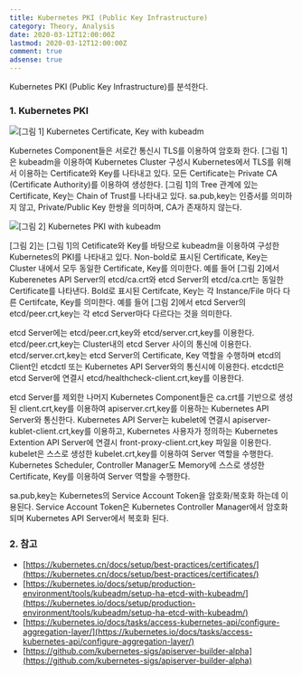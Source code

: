 ```yaml
---
title: Kubernetes PKI (Public Key Infrastructure)
category: Theory, Analysis
date: 2020-03-12T12:00:00Z
lastmod: 2020-03-12T12:00:00Z
comment: true
adsense: true
---
```


Kubernetes PKI (Public Key Infrastructure)를 분석한다.

### 1. Kubernetes PKI

![[그림 1] Kubernetes Certificate, Key with kubeadm]({{site.baseurl}}/images/theory_analysis/Kubernetes_PKI/Kubernetes_Cert_Key.PNG)

Kubernetes Component들은 서로간 통신시 TLS를 이용하여 암호화 한다. [그림 1]은 kubeadm을 이용하여 Kubernetes Cluster 구성시 Kubernetes에서 TLS를 위해서 이용하는 Certificate와 Key를 나타내고 있다. 모든 Certificate는 Private CA (Certificate Authority)를 이용하여 생성한다. [그림 1]의 Tree 관계에 있는 Certificate, Key는 Chain of Trust를 나타내고 있다. sa.pub,key는 인증서를 의미하지 않고, Private/Public Key 한쌍을 의미하며, CA가 존재하지 않는다.

![[그림 2] Kubernetes PKI with kubeadm]({{site.baseurl}}/images/theory_analysis/Kubernetes_PKI/Kubernetes_PKI.PNG)

[그림 2]는 [그림 1]의 Cetificate와 Key를 바탕으로 kubeadm을 이용하여 구성한 Kubernetes의 PKI를 나타내고 있다. Non-bold로 표시된 Certificate, Key는 Cluster 내에서 모두 동일한 Certificate, Key를 의미한다. 예를 들어 [그림 2]에서 Kuberenetes API Server의 etcd/ca.crt와 etcd Server의 etcd/ca.crt는 동일한 Certificate를 나타낸다. Bold로 표시된 Certifcate, Key는 각 Instance/File 마다 다른 Certifcate, Key를 의미한다. 예를 들어 [그림 2]에서 etcd Server의 etcd/peer.crt,key는 각 etcd Server마다 다르다는 것을 의미한다.

etcd Server에는 etcd/peer.crt,key와 etcd/server.crt,key를 이용한다. etcd/peer.crt,key는 Cluster내의 etcd Server 사이의 통신에 이용한다. etcd/server.crt,key는 etcd Server의 Certificate, Key 역할을 수행하며 etcd의 Client인 etcdctl 또는 Kubernetes API Server와의 통신시에 이용한다. etcdctl은 etcd Server에 연결시 etcd/healthcheck-client.crt,key를 이용한다.

etcd Server를 제외한 나머지 Kubernetes Component들은 ca.crt를 기반으로 생성된 client.crt,key를 이용하여 apiserver.crt,key를 이용하는 Kubernetes API Server와 통신한다. Kubernetes API Server는 kubelet에 연결시 apiserver-kublet-client.crt,key를 이용하고, Kubernetes 사용자가 정의하는 Kubernetes Extention API Server에 연결시 front-proxy-client.crt,key 파일을 이용한다. kubelet은 스스로 생성한 kubelet.crt,key를 이용하여 Server 역할을 수행한다. Kubernetes Scheduler, Controller Manager도 Memory에 스스로 생성한 Certificate, Key를 이용하여 Server 역할을 수행한다.

sa.pub,key는 Kubernetes의 Service Account Token을 암호화/복호화 하는데 이용된다. Service Account Token은 Kubernetes Controller Manager에서 암호화 되며 Kubernetes API Server에서 복호화 된다.

### 2. 참고

* [https://kubernetes.cn/docs/setup/best-practices/certificates/](https://kubernetes.cn/docs/setup/best-practices/certificates/)
* [https://kubernetes.io/docs/setup/production-environment/tools/kubeadm/setup-ha-etcd-with-kubeadm/](https://kubernetes.io/docs/setup/production-environment/tools/kubeadm/setup-ha-etcd-with-kubeadm/)
* [https://kubernetes.io/docs/tasks/access-kubernetes-api/configure-aggregation-layer/](https://kubernetes.io/docs/tasks/access-kubernetes-api/configure-aggregation-layer/)
* [https://github.com/kubernetes-sigs/apiserver-builder-alpha](https://github.com/kubernetes-sigs/apiserver-builder-alpha)